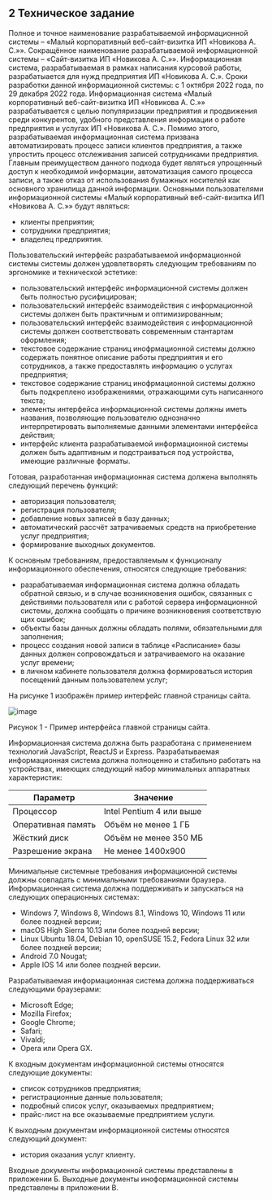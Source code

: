 ## 2 Техническое задание

Полное и точное наименование разрабатываемой информационной системы – «Малый корпоративный веб-сайт-визитка ИП «Новикова А. С.»».
Сокращённое наименование разрабатываемой информационной системы – «Сайт-визитка ИП «Новикова А. С.»».
Информационная система, разрабатываемая в рамках написания курсовой работы, разрабатыается для нужд предприятия ИП «Новикова А. С.».
Сроки разработки данной информационной системы: с 1 октября 2022 года, по 29 декабря 2022 года.
Информационная система «Малый корпоративный веб-сайт-визитка ИП «Новикова А. С.»» разрабатывается с целью популяризации предприятия и продвижения среди конкурентов, удобного представления информации о работе предприятия и услугах ИП «Новикова А. С.». Помимо этого, разрабатываемая информационная система призвана автоматизировать процесс записи клиентов предприятия, а также упростить процесс отслеживания записей сотрудниками предприятия. Главным преимуществом данного подхода будет являться упрощенный доступ к необходимой информации, автоматизация самого процесса записи, а также отказ от использования бумажных носителей как основного хранилища данной информации.
Основными пользователями информационной системы «Малый корпоративный веб-сайт-визитка ИП «Новикова А. С.»» будут являться:

- клиенты преприятия;
- сотрудники предприятия;
- владелец предприятия.

Пользовательский интерфейс разрабатываемой информационной системы системы должен удовлетворять следующим требованиям по эргономике и технической эстетике:

- пользовательский интерфейс информационной системы должен быть полностью русифицирован;
- пользовательский интерфейс взаимодействия с информационной системы должен быть практичным и оптимизированным;
- пользовательский интерфейс взаимодействия с информационной системы должен соответствовать современным стантартам оформления;
- текстовое содержание страниц инофрмационной системы должно содержать понятное описание работы предприятия и его сотрудников, а также предоставлять информацию о услугах предприятия;
- текстовое содержание страниц инофрмационной системы должно быть подкреплено изображениями, отражающими суть написанного текста;
- элементы интерфейса информационной системы должны иметь названия, позволяющие пользователю однозначно интерпретировать выполняемые данными элементами интерфейса действия;
- интерфейс клиента разрабатываемой информационной системы должен быть адаптивным и подстраиваться под устройства, имеющие различные форматы.

Готовая, разработанная информационная система должена выполнять следующий перечень функций:

- авторизация пользователя;
- регистрация пользователя;
- добавление новых записей в базу данных;
- автоматический рассчёт затрачиваемых средств на приобретение услуг предприятия;
- формирование выходных документов.

К основным требованиям, предоставляемым к функционалу информационного обеспечения, относятся следующие требования:

- разрабатываемая информационная система должна обладать обратной связью, и в случае возникновения ошибок, связанных с действиями пользователя или с работой сервера информационной системы, должна сообщать о причине возникновения соответствую щих ошибок;
- объекты базы данных должны обладать полями, обязательными для заполнения;
- процесс создания новой записи в таблице «Расписание» базы данных должен сопровождаться и затрачиваемого на оказание услуг времени;
- в личном кабинете пользователя должна формироваться история посещений данным пользователем услуг;

На рисунке 1 изображён пример интерфейс главной страницы сайта.

![image](https://user-images.githubusercontent.com/96577764/203748413-d41e71e2-c1f3-4520-ada5-0d9b0c450480.png)

Рисунок 1 - Пример интерфейса главной страницы сайта.


Информационная система должна быть разработана с применением технологий JavaScript, ReactJS и Express.
Разрабатываемая информационная система должна полноценно и стабильно работать на устройствах, имеющих следующий набор минимальных аппаратных характеристик:

| Параметр | Значение |
|----------|----------|
| Процессор | Intel Pentium 4 или выше |
| Оперативная память | Объём не менее 1 ГБ |
| Жёсткий диск | Объём не менее 350 МБ |
| Разрешение экрана | Не менее 1400х900 |

Минимальные системные требования информационной системы должны совпадать с минимальными требованиями браузера.
Информационная система должна поддерживать и запускаться на следующих операционных  системах:

- Windows 7, Windows 8, Windows 8.1, Windows 10, Windows 11 или более поздней версии;
- macOS High Sierra 10.13 или более поздней версии;
- Linux Ubuntu 18.04, Debian 10, openSUSE 15.2, Fedora Linux 32 или более поздней версии;
- Android 7.0 Nougat;
- Apple IOS 14 или более поздней версии.

Разрабатываемая информационная система должна поддерживаться следующими браузерами:

- Microsoft Edge;
- Mozilla Firefox;
- Google Chrome;
- Safari;
- Vivaldi;
- Opera или Opera GX.

К входным документам информационной системы относятся следующие документы:

- список сотрудников предприятия;
- регистрационные данные пользователя;
- подробный список услуг, оказываемых предприятием;
- прайс-лист на все оказываемые предприятием услуги.

К выходным документам информационной системы относятся следующий документ:

- история оказания услуг клиенту.

Входные документы информационной системы представлены в приложении Б.
Выходные документы иноформационной системы представлены в приложении В.
